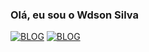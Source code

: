### Olá, eu sou o Wdson Silva 
[![BLOG](https://img.shields.io/badge/Gmail-D14836?style=for-the-badge&logo=gmail&logoColor=white)](wdsonsilva13@gmail.com)
[![BLOG](https://img.shields.io/badge/Instagram-E4405F?style=for-the-badge&logo=instagram&logoColor=white)](https://instagram.com/wdsonn_o?igshid=OGQ5ZDc2ODk2ZA==)

